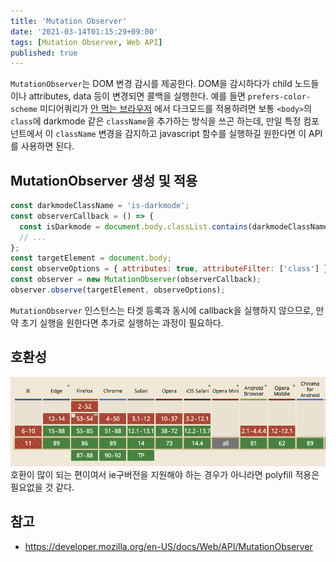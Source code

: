 ```yaml
---
title: 'Mutation Observer'
date: '2021-03-14T01:15:29+09:00'
tags: [Mutation Observer, Web API]
published: true
---
```


`MutationObserver`는 DOM 변경 감시를 제공한다. DOM을 감시하다가 child 노드들이나 attributes, data 등이 변경되면 콜백을 실행한다.
예를 들면 `prefers-color-scheme` 미디어쿼리가 [안 먹는 브라우저](https://caniuse.com/?search=prefers-color-scheme) 에서 다크모드를 적용하려면 보통 `<body>`의 `class`에 darkmode 같은 `className`을 추가하는 방식을 쓰곤 하는데, 만일 특정 컴포넌트에서 이 `className` 변경을 감지하고 javascript 함수를 실행하길 원한다면 이 API를 사용하면 된다.

## MutationObserver 생성 및 적용

```js
const darkmodeClassName = 'is-darkmode';
const observerCallback = () => {
  const isDarkmode = document.body.classList.contains(darkmodeClassName);
  // ...
};
const targetElement = document.body;
const observeOptions = { attributes: true, attributeFilter: ['class'] };
const observer = new MutationObserver(observerCallback);
observer.observe(targetElement, observeOptions);
```

`MutationObserver` 인스턴스는 타겟 등록과 동시에 callback을 실행하지 않으므로, 만약 초기 실행을 원한다면 추가로 실행하는 과정이 필요하다.

## 호환성

![](../assets/image-3.png)
호환이 많이 되는 편이여서 ie구버전을 지원해야 하는 경우가 아니라면 polyfill 적용은 필요없을 것 같다.

## 참고

- https://developer.mozilla.org/en-US/docs/Web/API/MutationObserver
